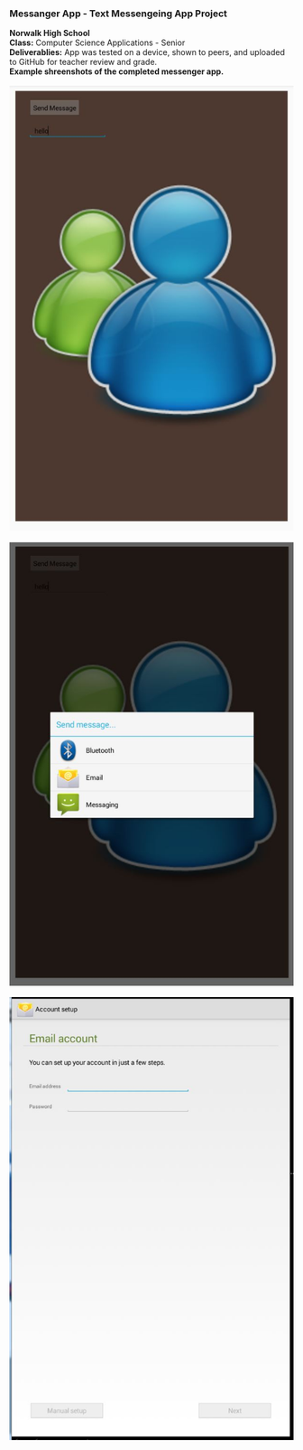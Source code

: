 ### Messanger App - Text Messengeing App Project
<b> Norwalk High School</b><br>
<b> Class:</b> Computer Science Applications - Senior<br>
<b>Deliverablies:</b> App was tested on a device, shown to peers, and uploaded to GitHub for teacher review and grade.
<br>
<b> Example shreenshots of the completed messenger app.</b><br><br>
![Alt text](https://github.com/Ashley23/messanger/blob/master/messenger.JPG "Start Screen")
<br><br>
![Alt text](https://github.com/Ashley23/messanger/blob/master/messenger2.JPG "Choose the message type")
<br><br>
![Alt text](https://github.com/Ashley23/messanger/blob/master/messenger3.JPG "Send message")
<br><br>
